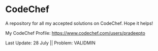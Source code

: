 # CodeChef

A repository for all my accepted solutions on CodeChef. Hope it helps!

My CodeChef Profile: https://www.codechef.com/users/pradeepto

Last Update: 28 July || Problem: VALIDMIN
